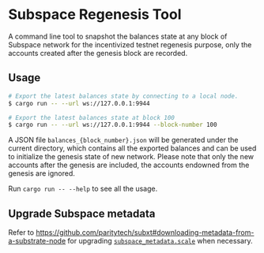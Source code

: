# Subspace Regenesis Tool

A command line tool to snapshot the balances state at any block of Subspace network for the incentivized testnet regenesis purpose, only the accounts created after the genesis block are recorded.

## Usage

```bash
# Export the latest balances state by connecting to a local node.
$ cargo run -- --url ws://127.0.0.1:9944

# Export the latest balances state at block 100
$ cargo run -- --url ws://127.0.0.1:9944 --block-number 100
```

A JSON file `balances_{block_number}.json` will be generated under the current directory, which contains all the exported balances and can be used to initialize the genesis state of new network. Please note that only the new accounts after the genesis are included, the accounts endowned from the genesis are ignored.

Run `cargo run -- --help` to see all the usage.

## Upgrade Subspace metadata

Refer to https://github.com/paritytech/subxt#downloading-metadata-from-a-substrate-node for upgrading [`subspace_metadata.scale`](./subspace_metadata.scale) when necessary.
